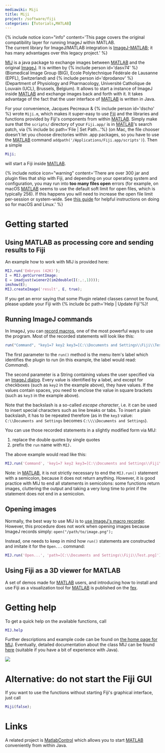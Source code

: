 ```yaml
---
mediawiki: Miji
title: Miji
project: /software/fiji
categories: [Tutorials,MATLAB]
---
```


{% include notice icon="info" content='This page covers the original compatibility layer for running ImageJ within MATLAB.  
The current library for ImageJ/MATLAB integration is [ImageJ-MATLAB](/scripting/matlab); it has many advantages over this legacy project.' %}

[MIJ](http://bigwww.epfl.ch/sage/soft/mij/) is a java package to exchange images between [MATLAB](/scripting/matlab) and the original [ImageJ](/software/imagej). It is written by {% include person id='dasv74' %} (Biomedical Image Group (BIG), Ecole Polytechnique Fédérale de Lausanne (EPFL), Switzerland) and {% include person id='dprodanov' %} (Department of Physiology and Pharmacology, Université Catholique de Louvain (UCL), Brussels, Belgium). It allows to start a instance of ImageJ inside [MATLAB](/scripting/matlab) and exchange images back and forth with it. It takes advantage of the fact that the user interface of [MATLAB](/scripting/matlab) is written in Java.

For your convenience, Jacques Pecreaux & {% include person id='dscho' %} wrote `Miji.m`, which makes it super-easy to use [Fiji](/software/fiji) and the libraries and functions provided by Fiji's components from within [MATLAB](/scripting/matlab). Simply make sure that the `scripts/` directory of your `Fiji.app/` is in [MATLAB](/scripting/matlab)'s search patch, via {% include bc path='File | Set Path...'%} (on Mac, the file chooser doesn't let you choose directories within .app packages, so you have to use the [MATLAB](/scripting/matlab) command `addpath('/Applications/Fiji.app/scripts')`). Then a simple

```matlab
Miji;
```

will start a Fiji inside [MATLAB](/scripting/matlab).

{% include notice icon="warning" content='There are over 300 jar and plugin files that ship with Fiji, and depending on your operating system and configuration, you may run into **too many files open** errors (for example, on macOS [MATLAB](/scripting/matlab) seems to use the default soft limit for open files, which is typically 256). If this happens you will need to increase the open file limit per-session or system-wide. See [this guide](http://docs.basho.com/riak/latest/ops/tuning/open-files-limit/) for helpful instructions on doing so for macOS and Linux.' %}

# Getting started

## Using MATLAB as processing core and sending results to Fiji

An example how to work with MIJ is provided here:

```matlab
MIJ.run('Embryos (42K)');
I = MIJ.getCurrentImage;
E = imadjust(wiener2(im2double(I(:,:,1))));
imshow(E);
MIJ.createImage('result', E, true);
```

If you get an error saying that some Plugin related classes cannot be found, please update your Fiji with {% include bc path='Help | Update Fiji'%}!

## Running ImageJ commands

In ImageJ, you can [record macros](https://imagej.net/ij/docs/guide/146-31.html#sub:Record...), one of the most powerful ways to use the program. Most of the recorded statements will look like this:

```javascript
run("Command", "key1=7 key2 key3=[C:\\Documents and Settings\\Fiji\\Test.png]");
```

The first parameter to the `run()` method is the menu item's label which identifies the plugin to run (in this example, the label would read: *Command*).

The second parameter is a String containing values the user specified via an [ImageJ dialog](http://javadoc.scijava.org/ImageJ1/ij/ij/gui/GenericDialog.html). Every value is identified by a label, and except for checkboxes (such as `key2` in the example above), they have values. If the values contain spaces, you need to enclose the value in square brackets (such as `key3` in the example above).

Note that the backslash is a so-called *escape character*, i.e. it can be used to insert special characters such as line breaks or tabs. To insert a plain backslash, it has to be repeated therefore (as in the `key3` value: `C:\\Documents and Settings` becomes `C:\\\\Documents and Settings`).

You can use those recorded statements in a slightly modified form via MIJ:

1.  replace the double quotes by single quotes
2.  prefix the `run` name with `MIJ.`

The above example would read like this:

```matlab
MIJ.run('Command', 'key1=7 key2 key3=[C:\\Documents and Settings\\Fiji\\Test.png]');
```

Note: in [MATLAB](/scripting/matlab), it is not strictly necessary to end the `MIJ.run()` statement with a semicolon, because it does not return anything. However, it is good practice with MIJ to end all statements in semicolons: some functions return images, cluttering the output and taking a very long time to print if the statement does not end in a semicolon.

## Opening images

Normally, the best way to use MIJ is to [use ImageJ's macro recorder](#running-imagej-commands). However, this procedure does not work when opening images because ImageJ records simply: `open("/path/to/image.png");`

Instead, one needs to keep in mind how `run()` statements are constructed and imitate it for the `Open...` command:

```matlab
MIJ.run('Open...', 'path=[C:\\Documents and Settings\\Fiji\\Test.png]');
```

## Using Fiji as a 3D viewer for MATLAB

A set of demos made for [MATLAB](/scripting/matlab) users, and introducing how to install and use Fiji as a visualization tool for [MATLAB](/scripting/matlab) is published on the [fex](http://www.mathworks.com/matlabcentral/fileexchange/32344-hardware-accelerated-3d-viewer-for-matlab).

# Getting help

To get a quick help on the available functions, call

```matlab
MIJ.help
```

Further descriptions and example code can be found on [the home page for MIJ](http://bigwww.epfl.ch/sage/soft/mij/). Eventually, detailed documentation about the class MIJ can be found [here](http://bigwww.epfl.ch/sage/soft/mij/doc/index.html) (suitable if you have a bit of experience with Java).

  
![](/media/plugins/mij-splash.jpg)

# Alternative: do not start the Fiji GUI

If you want to use the functions without starting Fiji's graphical interface, just call

```matlab
Miji(false);
```

# Links

A related project is [MatlabControl](http://code.google.com/p/matlabcontrol/) which allows you to start [MATLAB](/scripting/matlab) conveniently from within Java.
